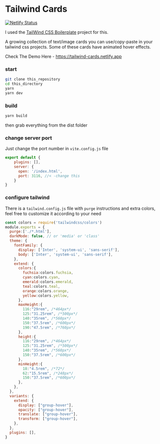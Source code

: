 # Tailwind Cards

[![Netlify Status](https://api.netlify.com/api/v1/badges/d9d621c2-bace-4ca0-95e0-3ad4f38318cf/deploy-status)](https://app.netlify.com/sites/tailwind-cards/deploys)

I used the [TailWind CSS Boilerplate](https://github.com/hasinhayder/tailwind-boilerplate) project for this. 

A growing collection of text/image cards you can use/copy-paste in your tailwind css projects. Some of these cards have animated hover effects.

Check The Demo Here - https://tailwind-cards.netlify.app


### start
```sh
git clone this_repository
cd this_directory
yarn
yarn dev
```

### build
```sh
yarn build
```

then grab everything from the dist folder

### change server port
Just change the port number in `vite.config.js` file
```javascript
export default {
    plugins: [],
    server: {
      open: '/index.html',
      port: 3116, //< -change this
    }
}

```

### configure tailwind
There is a `tailwind.config.js` file with `purge` instructions and extra colors, feel free to customize it according to your need
```javascript
const colors = require('tailwindcss/colors')
module.exports = {
  purge:['./*.html'],
  darkMode: false, // or 'media' or 'class'
  theme: {
    fontFamily: {
      display: ['Inter', 'system-ui', 'sans-serif'],
      body: ['Inter', 'system-ui', 'sans-serif'],
    },
    extend: {
      colors:{
        fuchsia:colors.fuchsia,
        cyan:colors.cyan,
        emerald:colors.emerald,
        teal:colors.teal,
        orange:colors.orange,
        yellow:colors.yellow,
      },
      maxHeight:{
        116:"29rem", /*464px*/
        125:"31.25rem", /*500px*/
        140:"35rem", /*560px*/
        150:"37.5rem", /*600px*/
        190:"47.5rem", /*760px*/
      },
      height:{
        116:"29rem", /*464px*/
        125:"31.25rem", /*500px*/
        140:"35rem", /*560px*/
        150:"37.5rem", /*600px*/
      },
      minHeight:{
        18:"4.5rem", /*72*/
        62:"15.5rem", /*248px*/
        150:"37.5rem", /*600px*/
      },
    },
  },
  variants: {
    extend: {
      display: ["group-hover"],
      opacity: ["group-hover"],
      translate: ["group-hover"],
      transform: ["group-hover"],
    },
  },
  plugins: [],
}

```

